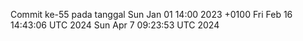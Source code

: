 Commit ke-55 pada tanggal Sun Jan 01 14:00 2023 +0100
Fri Feb 16 14:43:06 UTC 2024
Sun Apr  7 09:23:53 UTC 2024

